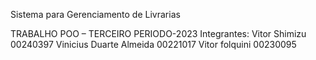 
Sistema para Gerenciamento de Livrarias

TRABALHO POO – TERCEIRO PERIODO-2023
Integrantes:
Vitor Shimizu 00240397
Vinicius Duarte Almeida 00221017
Vitor folquini 00230095
